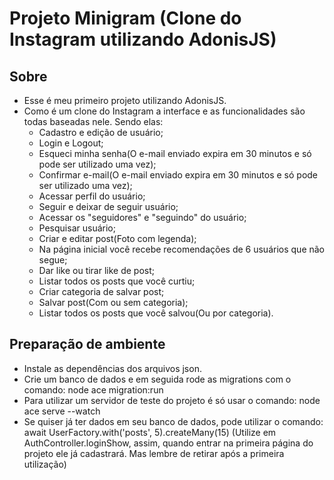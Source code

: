 # Projeto Minigram (Clone do Instagram utilizando AdonisJS)

## Sobre

- Esse é meu primeiro projeto utilizando AdonisJS.
- Como é um clone do Instagram a interface e as funcionalidades são todas baseadas nele. Sendo elas:
    - Cadastro e edição de usuário;
    - Login e Logout;
    - Esqueci minha senha(O e-mail enviado expira em 30 minutos e só pode ser utilizado uma vez);
    - Confirmar e-mail(O e-mail enviado expira em 30 minutos e só pode ser utilizado uma vez);
    - Acessar perfil do usuário;
    - Seguir e deixar de seguir usuário;
    - Acessar os "seguidores" e "seguindo" do usuário;
    - Pesquisar usuário;
    - Criar e editar post(Foto com legenda);
    - Na página inicial você recebe recomendações de 6 usuários que não segue;
    - Dar like ou tirar like de post;
    - Listar todos os posts que você curtiu;
    - Criar categoria de salvar post;
    - Salvar post(Com ou sem categoria);
    - Listar todos os posts que você salvou(Ou por categoria).

## Preparação de ambiente

- Instale as dependências dos arquivos json.
- Crie um banco de dados e em seguida rode as migrations com o comando: node ace migration:run
- Para utilizar um servidor de teste do projeto é só usar o comando: node ace serve --watch
- Se quiser já ter dados em seu banco de dados, pode utilizar o comando: await UserFactory.with('posts', 5).createMany(15) (Utilize em AuthController.loginShow, assim, quando entrar na primeira página do projeto ele já cadastrará. Mas lembre de retirar após a primeira utilização)